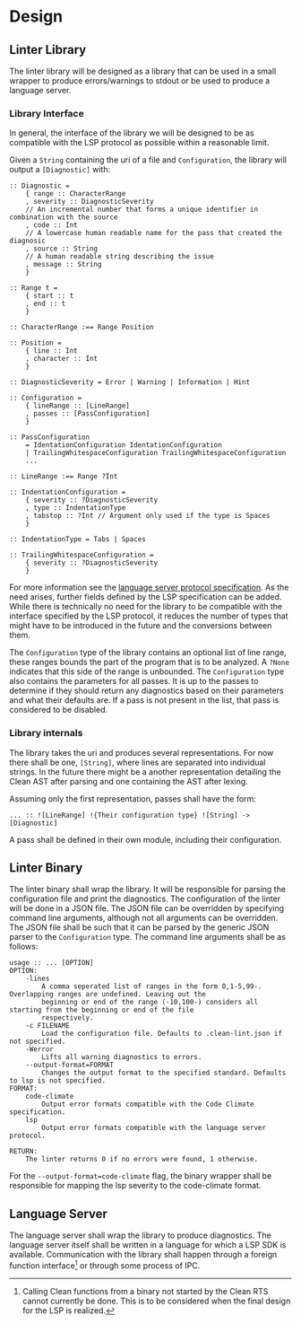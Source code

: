 # Design
## Linter Library
The linter library will be designed as a library that can be used in a small wrapper to produce errors/warnings to
stdout or be used to produce a language server.

### Library Interface
In general, the interface of the library we will be designed to be as compatible with the LSP protocol as possible
within a reasonable limit.

Given a `String` containing the uri of a file and `Configuration`, the library will output a `[Diagnostic]` with:
```Clean
:: Diagnostic =
	{ range :: CharacterRange
	, severity :: DiagnosticSeverity
	// An incremental number that forms a unique identifier in combination with the source
	, code :: Int
	// A lowercase human readable name for the pass that created the diagnosic
	, source :: String
	// A human readable string describing the issue
	, message :: String
	}

:: Range t =
	{ start :: t
	, end :: t
	}

:: CharacterRange :== Range Position

:: Position =
	{ line :: Int
	, character :: Int
	}

:: DiagnosticSeverity = Error | Warning | Information | Hint

:: Configuration =
	{ lineRange :: [LineRange]
	, passes :: [PassConfiguration]
	}

:: PassConfiguration
	= IdentationConfiguration IdentationConfiguration
	| TrailingWhitespaceConfiguration TrailingWhitespaceConfiguration
	...

:: LineRange :== Range ?Int

:: IndentationConfiguration =
	{ severity :: ?DiagnosticSeverity
	, type :: IndentationType
	, tabstop :: ?Int // Argument only used if the type is Spaces
	}

:: IndentationType = Tabs | Spaces

:: TrailingWhitespaceConfiguration =
	{ severity :: ?DiagnosticSeverity
	}

```
For more information see the [language server protocol specification][lsp-specification]. As the need arises, further
fields defined by the LSP specification can be added. While there is technically no need for the library to be
compatible with the interface specified by the LSP protocol, it reduces the number of types that might have to be
introduced in the future and the conversions between them.

The `Configuration` type of the library contains an optional list of line range, these ranges bounds the part of the
program that is to be analyzed. A `?None` indicates that this side of the range is unbounded. The `Configuration` type
also contains the parameters for all passes. It is up to the passes to determine if they should return any diagnostics
based on their parameters and what their defaults are. If a pass is not present in the list, that pass is considered to
be disabled.

### Library internals
The library takes the uri and produces several representations. For now there shall be one, `[String]`, where lines are
separated into individual strings. In the future there might be a another representation detailing the Clean AST after
parsing and one containing the AST after lexing.

Assuming only the first representation, passes shall have the form:
```Clean
... :: ![LineRange] !{Their configuration type} ![String] -> [Diagnostic]
```

A pass shall be defined in their own module, including their configuration.

## Linter Binary
The linter binary shall wrap the library. It will be responsible for parsing the configuration file and print the
diagnostics. The configuration of the linter will be done in a JSON file. The JSON file can be overridden by specifying
command line arguments, although not all arguments can be overridden. The JSON file shall be such that it can be parsed
by the generic JSON parser to the `Configuration` type. The command line arguments shall be as follows:
```
usage :: ... [OPTION]
OPTION:
	-lines
		A comma seperated list of ranges in the form 0,1-5,99-. Overlapping ranges are undefined. Leaving out the
		beginning or end of the range (-10,100-) considers all starting from the beginning or end of the file
		respectively.
	-c FILENAME
		Load the configuration file. Defaults to .clean-lint.json if not specified.
	-Werror
		Lifts all warning diagnostics to errors.
	--output-format=FORMAT
		Changes the output format to the specified standard. Defaults to lsp is not specified.
FORMAT:
	code-climate
		Output error formats compatible with the Code Climate specification.
	lsp
		Output error formats compatible with the language server protocol.

RETURN:
	The linter returns 0 if no errors were found, 1 otherwise.
```
For the `--output-format=code-climate` flag, the binary wrapper shall be responsible for mapping the lsp severity to
the code-climate format.

## Language Server
The language server shall wrap the library to produce diagnostics. The language
server itself shall be written in a language for which a LSP SDK is available.
Communication with the library shall happen through a foreign function
interface[^1] or through some process of IPC.

[^1]: Calling Clean functions from a binary not started by the Clean RTS
  cannot currently be done. This is to be considered when the final design for
  the LSP is realized.

[lsp-specification]: https://microsoft.github.io/language-server-protocol/specifications/specification-current
